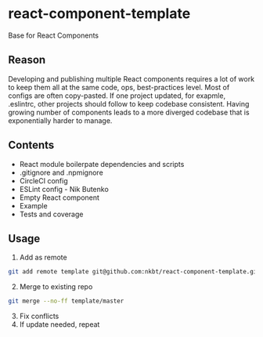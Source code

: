 # react-component-template
Base for React Components

## Reason

Developing and publishing multiple React components requires a lot of work to keep them all at the same code, ops, best-practices level. Most of configs are often copy-pasted. If one project updated, for exapmle, .eslintrc, other projects should follow to keep codebase consistent. Having growing number of components leads to a more diverged codebase that is exponentially harder to manage.

## Contents
- React module boilerpate dependencies and scripts
- .gitignore and .npmignore
- CircleCI config
- ESLint config - Nik Butenko
- Empty React component
- Example
- Tests and coverage


## Usage

1. Add as remote
  ```sh
  git add remote template git@github.com:nkbt/react-component-template.git
  ```
2. Merge to existing repo
  ```sh
  git merge --no-ff template/master
  ```
3. Fix conflicts
4. If update needed, repeat
